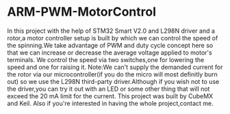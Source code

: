 # ARM-PWM-MotorControl

In this project with the help of STM32 Smart V2.0 and L298N driver and a rotor,a motor controller setup is built by which we can control the speed of the spinning.We take advantage of PWM and duty cycle concept here so that we can increase or decrease the average voltage applied to motor's terminals.
We control the speed via two switches,one for lowering the speed and one for raising it.
Note:We can't supply the demanded current for the rotor via our microcontroller(if you do the micro will most definitly burn out) so we use the L298N third-party driver.Although if you wish not to use the driver,you can try it out with an LED or some other thing that will not exceed the 20 mA limit for the current. 
This project was built by CubeMX and Keil.
Also if you're interested in having the whole project,contact me.
